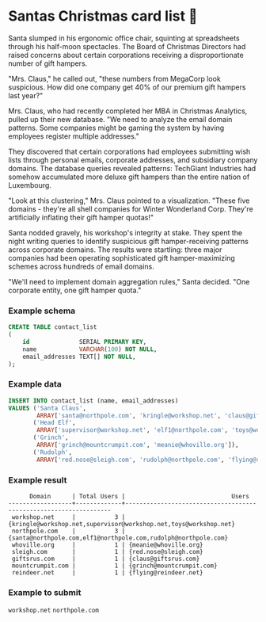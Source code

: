 # Santas Christmas card list 💌

Santa slumped in his ergonomic office chair, squinting at spreadsheets through his half-moon spectacles. The Board of
Christmas Directors had raised concerns about certain corporations receiving a disproportionate number of gift hampers.

"Mrs. Claus," he called out, "these numbers from MegaCorp look suspicious. How did one company get 40% of our premium
gift hampers last year?"

Mrs. Claus, who had recently completed her MBA in Christmas Analytics, pulled up their new database. "We need to analyze
the email domain patterns. Some companies might be gaming the system by having employees register multiple addresses."

They discovered that certain corporations had employees submitting wish lists through personal emails, corporate
addresses, and subsidiary company domains. The database queries revealed patterns: TechGiant Industries had somehow
accumulated more deluxe gift hampers than the entire nation of Luxembourg.

"Look at this clustering," Mrs. Claus pointed to a visualization. "These five domains - they're all shell companies for
Winter Wonderland Corp. They're artificially inflating their gift hamper quotas!"

Santa nodded gravely, his workshop's integrity at stake. They spent the night writing queries to identify suspicious
gift hamper-receiving patterns across corporate domains. The results were startling: three major companies had been
operating sophisticated gift hamper-maximizing schemes across hundreds of email domains.

"We'll need to implement domain aggregation rules," Santa decided. "One corporate entity, one gift hamper quota."

### Example schema

```sql
CREATE TABLE contact_list
(
    id              SERIAL PRIMARY KEY,
    name            VARCHAR(100) NOT NULL,
    email_addresses TEXT[] NOT NULL,
);
```

### Example data

```sql
INSERT INTO contact_list (name, email_addresses)
VALUES ('Santa Claus',
        ARRAY['santa@northpole.com', 'kringle@workshop.net', 'claus@giftsrus.com']),
       ('Head Elf',
        ARRAY['supervisor@workshop.net', 'elf1@northpole.com', 'toys@workshop.net']),
       ('Grinch',
        ARRAY['grinch@mountcrumpit.com', 'meanie@whoville.org']),
       ('Rudolph',
        ARRAY['red.nose@sleigh.com', 'rudolph@northpole.com', 'flying@reindeer.net']);
```

### Example result

```
      Domain      | Total Users |                              Users                               
------------------+-------------+------------------------------------------------------------------
 workshop.net     |           3 | {kringle@workshop.net,supervisor@workshop.net,toys@workshop.net}
 northpole.com    |           3 | {santa@northpole.com,elf1@northpole.com,rudolph@northpole.com}
 whoville.org     |           1 | {meanie@whoville.org}
 sleigh.com       |           1 | {red.nose@sleigh.com}
 giftsrus.com     |           1 | {claus@giftsrus.com}
 mountcrumpit.com |           1 | {grinch@mountcrumpit.com}
 reindeer.net     |           1 | {flying@reindeer.net}
```

### Example to submit

```workshop.net```
```northpole.com```